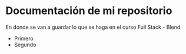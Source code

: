# Documentación de mi repositorio

En donde se van a guardar lo que se haga en el curso Full Stack - Blend

- Primero
- Segundo
